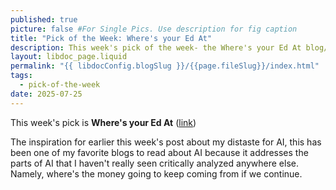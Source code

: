 ```yaml
---
published: true
picture: false #For Single Pics. Use description for fig caption
title: "Pick of the Week: Where's your Ed At"
description: This week's pick of the week- the Where's your Ed At blog/newsletter.
layout: libdoc_page.liquid
permalink: "{{ libdocConfig.blogSlug }}/{{page.fileSlug}}/index.html"
tags:
  - pick-of-the-week
date: 2025-07-25
---
```


This week's pick is **Where's your Ed At** ([link](https://www.wheresyoured.at/))

The inspiration for earlier this week's post about my distaste for AI, this has been one of my favorite blogs to read about AI because it addresses the parts of AI that I haven't really seen critically analyzed anywhere else. Namely, where's the money going to keep coming from if we continue.

